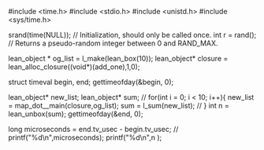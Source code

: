 #include <time.h>
#include <stdio.h>
#include <unistd.h>
#include <sys/time.h>





srand(time(NULL));   // Initialization, should only be called once.
int r = rand();      // Returns a pseudo-random integer between 0 and RAND_MAX.


lean_object * og_list = l_make(lean_box(10));
lean_object* closure = lean_alloc_closure((void*)(add_one),1,0);


struct timeval begin, end;
gettimeofday(&begin, 0);


lean_object* new_list;
lean_object* sum;
// for(int i = 0; i < 10; i++){
  new_list = map_dot__main(closure,og_list);
  sum = l_sum(new_list);
// }
int n = lean_unbox(sum);
gettimeofday(&end, 0);

long microseconds = end.tv_usec - begin.tv_usec;
// printf("%d\n",microseconds);
printf("%d\n",n );
